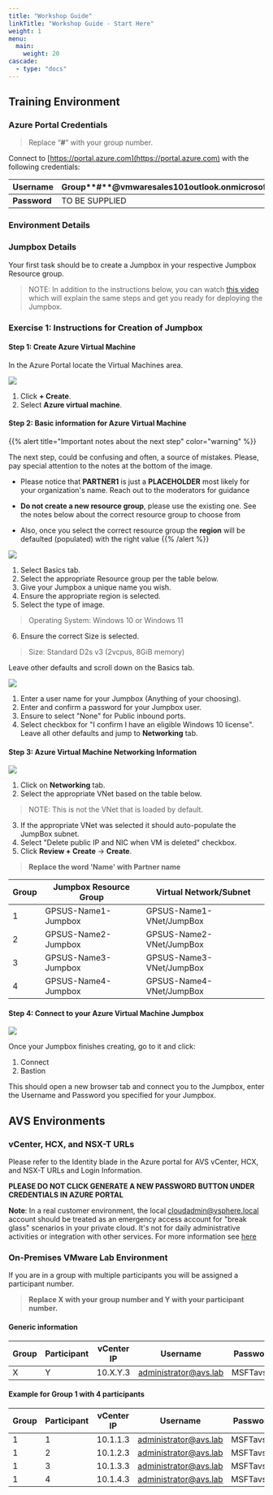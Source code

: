 ```yaml
---
title: "Workshop Guide"
linkTitle: "Workshop Guide - Start Here"
weight: 1
menu:
  main:
    weight: 20
cascade:
  - type: "docs"
---
```


## **Training Environment**

### **Azure Portal Credentials**

> Replace “**\#**” with your group number.

Connect to [https://portal.azure.com](https://portal.azure.com) with the
following credentials:

| **Username** | Group**\#**@vmwaresales101outlook.onmicrosoft.com |
| ------------ | ------------------------------------------------- |
| **Password** | TO BE SUPPLIED                                    |

### **Environment Details**

### **Jumpbox Details**

Your first task should be to create a Jumpbox in your respective Jumpbox
Resource group.

> NOTE: In addition to the instructions below, you can watch [this video](https://youtu.be/LABTkfJZmPc) which will explain the same steps and get you ready for deploying the Jumpbox.

### **Exercise 1: Instructions for Creation of Jumpbox**

#### Step 1: Create Azure Virtual Machine

In the Azure Portal locate the Virtual Machines area.

![](MainPic1.png)

1. Click **+ Create**.
2. Select **Azure virtual machine**.

#### Step 2: Basic information for Azure Virtual Machine

{{% alert title="Important notes about the next step" color="warning" %}}  

The next step, could be confusing and often, a source of mistakes. Please, pay special attention to the notes at the bottom of the image.

- Please notice that **PARTNER1** is just a **PLACEHOLDER** most likely for your organization's name. Reach out to the moderators for guidance 
  
- **Do not create a new resource group**, please use the existing one. See the notes below about the correct resource group to choose from
  
- Also, once you select the correct resource group the **region** will be defaulted (populated) with the right value
{{% /alert %}}

![](MainPic2.png)

1. Select Basics tab.
2. Select the appropriate Resource group per the table below.
3. Give your Jumpbox a unique name you wish.
4. Ensure the appropriate region is selected.
5. Select the type of image.
> Operating System: Windows 10 or Windows 11
6. Ensure the correct Size is selected.
> Size: Standard D2s v3 (2vcpus, 8GiB memory)

Leave other defaults and scroll down on the Basics tab.

![](MainPic3.png)
1. Enter a user name for your Jumpbox (Anything of your choosing).
2. Enter and confirm a password for your Jumpbox user.
3. Ensure to select "None" for Public inbound ports.
4. Select checkbox for "I confirm I have an eligible Windows 10 license".
Leave all other defaults and jump to **Networking** tab.

#### Step 3: Azure Virtual Machine Networking Information

![](MainPic4.png)

1. Click on **Networking** tab.
2. Select the appropriate VNet based on the table below.
> NOTE: This is not the VNet that is loaded by default.
3. If the appropriate VNet was selected it should auto-populate the JumpBox subnet.
4. Select "Delete public IP and NIC when VM is deleted" checkbox.
5. Click **Review + Create** -> **Create**.


> **Replace the word 'Name' with Partner name**

| **Group** | **Jumpbox Resource Group** | **Virtual Network/Subnet** |
| --------- | -------------------------- | -------------------------- |
| 1         | GPSUS-Name1-Jumpbox        | GPSUS-Name1-VNet/JumpBox   |
| 2         | GPSUS-Name2-Jumpbox        | GPSUS-Name2-VNet/JumpBox   |
| 3         | GPSUS-Name3-Jumpbox        | GPSUS-Name3-VNet/JumpBox   |
| 4         | GPSUS-Name4-Jumpbox        | GPSUS-Name4-VNet/JumpBox   |

#### Step 4: Connect to your Azure Virtual Machine Jumpbox

![](MainPic5.png)

Once your Jumpbox finishes creating, go to it and click:
1. Connect
2. Bastion

This should open a new browser tab and connect you to the Jumpbox, enter the Username and Password you specified for your Jumpbox.

## **AVS Environments**

### **vCenter, HCX, and NSX-T URLs**

Please refer to the Identity blade in the Azure portal for AVS vCenter, HCX, and
NSX-T URLs and Login Information.

**PLEASE DO NOT CLICK GENERATE A NEW PASSWORD BUTTON UNDER CREDENTIALS IN AZURE PORTAL**

**Note**: In a real customer environment, the local
[cloudadmin@vsphere.local](mailto:cloudadmin@vsphere.local) account should be
treated as an emergency access account for "break glass" scenarios in your
private cloud. It's not for daily administrative activities or integration with
other services. For more information see
[here](https://docs.microsoft.com/en-us/azure/azure-vmware/concepts-identity)

### **On-Premises VMware Lab Environment**

If you are in a group with multiple participants you will be assigned a participant number.

> **Replace X with your group number and Y with your participant number.**

#### Generic information

| **Group** | **Participant** | **vCenter IP** | **Username**                | **Password** | **Web workload IP** | **App Workload IP** |
| --------- | --------------- | -------------- | --------------------------- | ------------ | ------------------- | ------------------- |
| X         | Y               | 10.X.Y.3       | administrator@avs.lab | MSFTavs1! | 10.X.1Y.1/25        | 10.X.1Y.129/25      |

#### Example for Group 1 with 4 participants

| **Group** | **Participant** | **vCenter IP** | **Username**                | **Password** | **Web workload IP** | **App Workload IP** |
| --------- | --------------- | -------------- | --------------------------- | ------------ | ------------------- | ------------------- |
| 1         | 1               | 10.1.1.3       | administrator@avs.lab | MSFTavs1! | 10.1.11.1/25        | 10.1.11.129/25      |
| 1         | 2               | 10.1.2.3       | administrator@avs.lab | MSFTavs1! | 10.1.12.1/25        | 10.1.12.129/25      |
| 1         | 3               | 10.1.3.3       | administrator@avs.lab | MSFTavs1! | 10.1.13.1/25        | 10.1.13.129/25      |
| 1         | 4               | 10.1.4.3       | administrator@avs.lab | MSFTavs1! | 10.1.14.1/25        | 10.1.14.129/25      |
